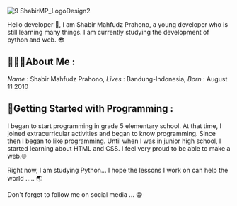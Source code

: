 ![9  ShabirMP_LogoDesign2](https://github.com/shabir-mp/shabir-mp/assets/133546000/0389dcfb-1233-4e96-8ed5-ddc7d721a67b)

Hello developer 👋, I am Shabir Mahfudz Prahono, a young developer who is still learning many things. I am currently studying the development of python and web. 😎

## 👨🏻‍💻**About Me :**
*Name*    : Shabir Mahfudz Prahono,
*Lives*   : Bandung-Indonesia,
*Born*    : August 11 2010

## 🤠**Getting Started with Programming :**
I began to start programming in grade 5 elementary school. At that time, I joined extracurricular activities and began to know programming. Since then I began to like programming. Until when I was in junior high school, I started learning about HTML and CSS. I feel very proud to be able to make a web.🌐

Right now, I am studying Python... I hope the lessons I work on can help the world ..... 🌏

Don't forget to follow me on social media ... 😁
